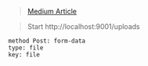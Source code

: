 > [Medium Article](https://medium.com/@olamilekan001/image-upload-with-google-cloud-storage-and-node-js-a1cf9baa1876)

>Start
http://localhost:9001/uploads

```
method Post: form-data
type: file
key: file
```